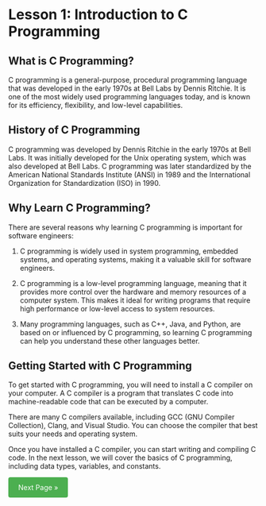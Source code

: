 # Lesson 1: Introduction to C Programming

## What is C Programming?
C programming is a general-purpose, procedural programming language that was developed in the early 1970s at Bell Labs by Dennis Ritchie. It is one of the most widely used programming languages today, and is known for its efficiency, flexibility, and low-level capabilities.

## History of C Programming
C programming was developed by Dennis Ritchie in the early 1970s at Bell Labs. It was initially developed for the Unix operating system, which was also developed at Bell Labs. C programming was later standardized by the American National Standards Institute (ANSI) in 1989 and the International Organization for Standardization (ISO) in 1990.

## Why Learn C Programming?
There are several reasons why learning C programming is important for software engineers:

1. C programming is widely used in system programming, embedded systems, and operating systems, making it a valuable skill for software engineers.

2. C programming is a low-level programming language, meaning that it provides more control over the hardware and memory resources of a computer system. This makes it ideal for writing programs that require high performance or low-level access to system resources.

3. Many programming languages, such as C++, Java, and Python, are based on or influenced by C programming, so learning C programming can help you understand these other languages better.

## Getting Started with C Programming
To get started with C programming, you will need to install a C compiler on your computer. A C compiler is a program that translates C code into machine-readable code that can be executed by a computer.

There are many C compilers available, including GCC (GNU Compiler Collection), Clang, and Visual Studio. You can choose the compiler that best suits your needs and operating system.

Once you have installed a C compiler, you can start writing and compiling C code. In the next lesson, we will cover the basics of C programming, including data types, variables, and constants.


<div>
  <a href="/Hooleymass/Software-Engineering/Lesson2" style="background-color: #4CAF50; color: white; padding: 12px 20px; text-align: center; text-decoration: none; display: inline-block; border-radius: 4px;">Next Page &raquo;</a>
</div>
